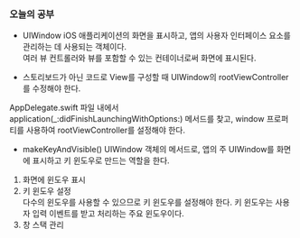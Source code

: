 ### 오늘의 공부

- UIWindow
 iOS 애플리케이션의 화면을 표시하고, 앱의 사용자 인터페이스 요소를 관리하는 데 사용되는 객체이다.<br>
 여러 뷰 컨트롤러와 뷰를 포함할 수 있는 컨테이너로써 화면에 표시된다.<br>

- 스토리보드가 아닌 코드로 View를 구성할 때
UIWindow의 rootViewController를 수정해야 한다.<br>

AppDelegate.swift 파일 내에서
application(_:didFinishLaunchingWithOptions:) 메서드를 찾고,
window 프로퍼티를 사용하여 rootViewController를 설정해야 한다.<br>

- makeKeyAndVisible()
UIWindow 객체의 메서드로, 앱의 주 UIWindow를 화면에 표시하고 키 윈도우로 만드는 역할을 한다.<br>

1. 화면에 윈도우 표시
2. 키 윈도우 설정<br>
다수의 윈도우를 사용할 수 있으므로 키 윈도우를 설정해야 한다. 키 윈도우는 사용자 입력 이벤트를 받고 처리하는 주요 윈도우이다.
3. 창 스택 관리

